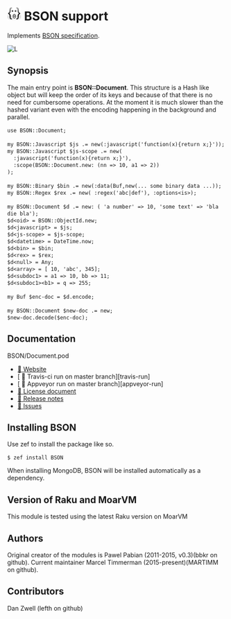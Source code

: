 # ![Face](logotype/logo_32x32.png) BSON support

Implements [BSON specification][spec].

<!--
![Face](logotype/logo_32x32.png) [![Build Status](https://travis-ci.org/MARTIMM/BSON.svg?branch=master)](https://travis-ci.org/MARTIMM/BSON) [![AppVeyor Build Status](https://ci.appveyor.com/api/projects/status/github/MARTIMM/bson?branch=master&passingText=Windows%20-%20OK&failingText=Windows%20-%20FAIL&pendingText=Windows%20-%20pending&svg=true)](https://ci.appveyor.com/project/MARTIMM/bson/branch/master) [![License](http://martimm.github.io/label/License-label.svg)](http://www.perlfoundation.org/artistic_license_2_0)

![T][travis-svg] ![A][appveyor-svg]

[travis-svg]: https://travis-ci.com/MARTIMM/BSON.svg?branch=master
[travis-run]: https://travis-ci.com/MARTIMM/BSON

[appveyor-svg]: https://ci.appveyor.com/api/projects/status/github/MARTIMM/BSON?branch=master&passingText=Windows%20-%20OK&failingText=Windows%20-%20FAIL&pendingText=Windows%20-%20pending&svg=true
[appveyor-run]: https://ci.appveyor.com/project/MARTIMM/BSON/branch/master

-->

![L][license-svg]

[license-svg]: https://martimm.github.io/label/License-label.svg
[licence-lnk]: https://www.perlfoundation.org/artistic_license_2_0


## Synopsis

The main entry point is  **BSON::Document**. This structure is a Hash like object but will keep the order of its keys and because of that there is no need for cumbersome operations. At the moment it is much slower than the hashed variant even with the encoding happening in the background and parallel.

```
use BSON::Document;

my BSON::Javascript $js .= new(:javascript('function(x){return x;}'));
my BSON::Javascript $js-scope .= new(
  :javascript('function(x){return x;}'),
  :scope(BSON::Document.new: (nn => 10, a1 => 2))
);

my BSON::Binary $bin .= new(:data(Buf,new(... some binary data ...));
my BSON::Regex $rex .= new( :regex('abc|def'), :options<is>);

my BSON::Document $d .= new: ( 'a number' => 10, 'some text' => 'bla die bla');
$d<oid> = BSON::ObjectId.new;
$d<javascript> = $js;
$d<js-scope> = $js-scope;
$d<datetime> = DateTime.now;
$d<bin> = $bin;
$d<rex> = $rex;
$d<null> = Any;
$d<array> = [ 10, 'abc', 345];
$d<subdoc1> = a1 => 10, bb => 11;
$d<subdoc1><b1> = q => 255;

my Buf $enc-doc = $d.encode;

my BSON::Document $new-doc .= new;
$new-doc.decode($enc-doc);

```

## Documentation

BSON/Document.pod
* [ 🔗 Website]()<!--https://martimm.github.io/raku-mongodb-driver/-->
* [ 🔗 Travis-ci run on master branch][travis-run]
* [ 🔗 Appveyor run on master branch][appveyor-run]
* [ 🔗 License document][licence-lnk]
* [ 🔗 Release notes](https://martimm.github.io/raku-mongodb-driver/content-docs/about/release-notes.html)
* [ 🔗 Issues](https://github.com/MARTIMM/raku-mongodb-driver/issues)

<!--
* [BSON::Binary][Binary]
* [BSON::Document][Document]

* [Release notes][notes]
* [Bugs, todo][todo]
-->


## Installing BSON

Use zef to install the package like so.
```
$ zef install BSON
```

When installing MongoDB, BSON will be installed automatically as a dependency.

## Version of Raku and MoarVM

This module is tested using the latest Raku version on MoarVM


## Authors

Original creator of the modules is Pawel Pabian (2011-2015, v0.3)(bbkr on github).
Current maintainer Marcel Timmerman (2015-present)(MARTIMM on github).

## Contributors

Dan Zwell (lefth on github)




[spec]: http://bsonspec.org/

[Binary]: https://github.com/MARTIMM/BSON/blob/master/doc/Binary.pdf
[Document]: https://github.com/MARTIMM/BSON/blob/master/doc/Document.pdf

[notes]: https://github.com/MARTIMM/BSON/blob/master/doc/CHANGES.md
[todo]: https://github.com/MARTIMM/BSON/blob/master/doc/TODO.md
